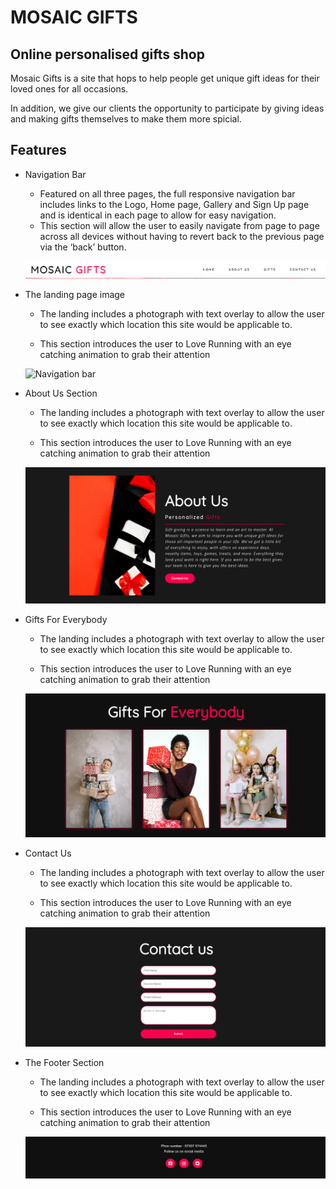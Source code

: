 # MOSAIC GIFTS

## Online personalised gifts shop

Mosaic Gifts is a site that hops to help people get unique gift ideas for their loved ones for all occasions.

In addition, we give our clients the opportunity to participate by giving ideas and making gifts themselves to make them more spicial.

## Features
   - Navigation Bar

     - Featured on all three pages, the full responsive navigation bar includes links to the Logo, Home page, Gallery and Sign Up page and is identical in each page to allow for easy navigation.
     - This section will allow the user to easily navigate from page to page across all devices without having to revert back to the previous page via the ‘back’ button.

     ![Navigation bar](/assets/documentation/navigation-bar.png)
 
   - The landing page image

     - The landing includes a photograph with text overlay to allow the user to see exactly which location this site would be applicable to.

     - This section introduces the user to Love Running with an eye catching animation to grab their attention

     ![Navigation bar](/assets/documentation/homepage-image.png)

- About Us Section

     - The landing includes a photograph with text overlay to allow the user to see exactly which location this site would be applicable to.

     - This section introduces the user to Love Running with an eye catching animation to grab their attention

     ![Navigation bar](/assets/documentation/about-readme.png)

 - Gifts For Everybody

     - The landing includes a photograph with text overlay to allow the user to see exactly which location this site would be applicable to.

     - This section introduces the user to Love Running with an eye catching animation to grab their attention

     ![Navigation bar](/assets/documentation/gifts-readme.png)

- Contact Us

     - The landing includes a photograph with text overlay to allow the user to see exactly which location this site would be applicable to.

     - This section introduces the user to Love Running with an eye catching animation to grab their attention

     ![Navigation bar](/assets/documentation/contactus-readme.png)

- The Footer Section

     - The landing includes a photograph with text overlay to allow the user to see exactly which location this site would be applicable to.

     - This section introduces the user to Love Running with an eye catching animation to grab their attention

     ![Navigation bar](/assets/documentation/footer.png)

 



     




